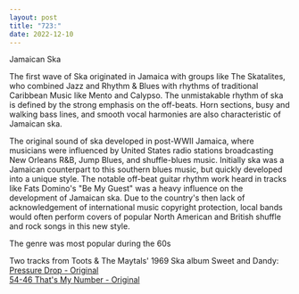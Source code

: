 ```yaml
---
layout: post
title: "723:"
date: 2022-12-10
---
```


Jamaican Ska

The first wave of Ska originated in Jamaica with groups like The Skatalites, who combined Jazz and Rhythm & Blues with rhythms of traditional Caribbean Music like Mento and Calypso. The unmistakable rhythm of ska is defined by the strong emphasis on the off-beats. Horn sections, busy and walking bass lines, and smooth vocal harmonies are also characteristic of Jamaican ska.

The original sound of ska developed in post-WWII Jamaica, where musicians were influenced by United States radio stations broadcasting New Orleans R\&B, Jump Blues, and shuffle-blues music. Initially ska was a Jamaican counterpart to this southern blues music, but quickly developed into a unique style. The notable off-beat guitar rhythm work heard in tracks like Fats Domino's "Be My Guest" was a heavy influence on the development of Jamaican ska. Due to the country's then lack of acknowledgement of international music copyright protection, local bands would often perform covers of popular North American and British shuffle and rock songs in this new style.

The genre was most popular during the 60s

Two tracks from Toots & The Maytals' 1969 Ska album Sweet and Dandy:  
[Pressure Drop \- Original](https://youtu.be/QmNJvSyWyQM)  
[54-46 That's My Number \- Original](https://youtu.be/ZYLmI8Yiec8)
